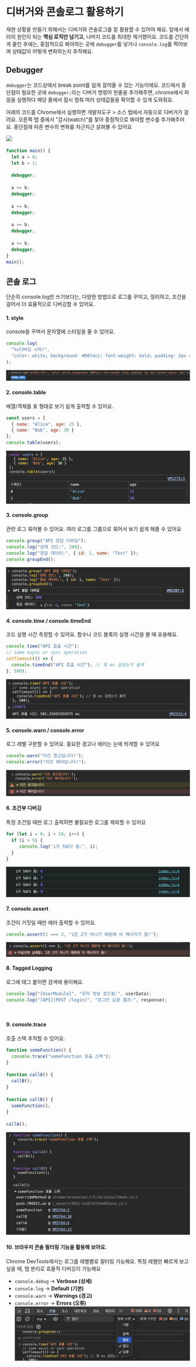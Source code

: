 # 디버거와 콘솔로그 활용하기

재현 상황을 만들기 위해서는 디버거와 콘솔로그를 잘 활용할 수 있어야 해요. 앞에서 에러의 원인이 되는 **핵심 로직만 남기고**, 나머지 코드를 최대한 제거했어요. 코드를 간단하게 줄인 후에는, 중점적으로 봐야하는 곳에 `debugger`를 넣거나 `console.log`를 찍어보며 상태값이 어떻게 변화하는지 추적해요.

## Debugger 
`debugger`는 코드상에서 break point를 쉽게 걸어줄 수 있는 기능이에요. 코드에서 중단점이 필요한 곳에 `debugger;`라는 디버거 명령어 한줄을 추가해주면, chrome에서 파일을 실행하다 해당 줄에서 잠시 멈춰 여러 상태값들을 확이할 수 있게 도와줘요.

아래의 코드를 Chrome에서 실행하면 개발자도구 > 소스 탭에서 자동으로 디버거가 걸려요. 오른쪽 탭 중에서 "감시(watch)"를 찾아 중점적으로 봐야할 변수를 추가해주어요. 중단점에 따른 변수의 변화를 차근차근 살펴볼 수 있어요

![](../../images/reproduce/chrome-debugger.gif)

```js 5,8,11,14,17 
function main() {
  let a = 0;
  let b = 1;

  debugger;

  a += b;
  debugger;

  a += b;
  debugger;

  a += b;
  debugger;

  a += b;
  debugger;
}
main();
```


## 콘솔 로그

단순히 console.log만 쓰기보다는, 다양한 방법으로 로그를 꾸미고, 정리하고, 조건을 걸어서 더 효율적으로 디버깅할 수 있어요.

#### 1. style

console을 꾸며서 문자열에 스타일을 줄 수 있어요.

```js
console.log(
  "%c디버깅 시작!",
  "color: white; background: #007acc; font-weight: bold; padding: 2px 4px; border-radius: 4px;"
);
```

![](../../images/reproduce/console/1.png)
<br>

#### 2. console.table

배열/객체를 표 형태로 보기 쉽게 출력할 수 있어요.

```js
const users = [
  { name: "Alice", age: 25 },
  { name: "Bob", age: 30 }
];
console.table(users);
```

![](../../images/reproduce/console/2.png)
<br>

#### 3. console.group

관련 로그 묶어볼 수 있어요. 여러 로그를 그룹으로 묶어서 보기 쉽게 해줄 수 있어요

```js
console.group("API 응답 디버깅");
console.log("상태 코드:", 200);
console.log("응답 데이터:", { id: 1, name: "Test" });
console.groupEnd();
```

![](../../images/reproduce/console/3.png)
<br>

#### 4. console.time / console.timeEnd

코드 실행 시간 측정할 수 있어요. 함수나 코드 블록의 실행 시간을 볼 때 유용해요.

```js
console.time("API 호출 시간");
// some async or sync operation
setTimeout(() => {
  console.timeEnd("API 호출 시간"); // 몇 ms 걸렸는지 출력
}, 500);
```

![](../../images/reproduce/console/4.png)
<br>

#### 5. console.warn / console.error

로그 레벨 구분할 수 있어요. 중요한 경고나 에러는 눈에 띄게할 수 있어요

```js
console.warn("이건 경고입니다!");
console.error("이건 에러입니다!");
```

![](../../images/reproduce/console/5.png)
<br>

#### 6. 조건부 디버깅

특정 조건일 때만 로그 출력하면 불필요한 로그를 제외할 수 있어요

```js
for (let i = 0; i < 10; i++) {
  if (i > 5) {
     console.log('i가 5보다 큼:', i);
  }
}
```
![](../../images/reproduce/console/6.png)
<br>

#### 7. console.assert

조건이 거짓일 때만 에러 출력할 수 있어요.

```js
console.assert(1 === 2, "1은 2가 아니기 때문에 이 메시지가 뜸!");
```

![](../../images/reproduce/console/7.png)
<br>

#### 8. Tagged Logging

로그에 태그 붙이면 검색에 용이해요.

```js
console.log("[UserModule]", "유저 정보 로드됨:", userData);
console.log("[API][POST /login]", "로그인 요청 결과:", response);
```
<br>

#### 9. console.trace

호출 스택 추적할 수 있어요.

```js
function someFunction() {
  console.trace("someFunction 호출 스택");
}

function callA() {
  callB();
}

function callB() {
  someFunction();
}

callA();
```

![](../../images/reproduce/console/9.png)
<br>

#### 10. 브라우저 콘솔 필터링 기능을 활용해 보아요.

Chrome DevTools에서는 로그를 레벨별로 필터링 가능해요. 특정 레벨만 빠르게 보고 싶을 때, 탭 분리로 효율적 디버깅이 가능해요

- `console.debug` → **Verbose (상세)**
- `console.log` → **Default (기본)**
- `console.warn` → **Warnings (경고)**
- `console.error` → **Errors (오류)**
  ![](../../images/reproduce/console/10.png)
